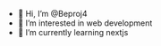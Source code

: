 - 👋 Hi, I’m @Beproj4
- 👀 I’m interested in web development
- 🌱 I’m currently learning nextjs


<!---
Beproj4/Beproj4 is a ✨ special ✨ repository because its `README.md` (this file) appears on your GitHub profile.
You can click the Preview link to take a look at your changes.
--->
